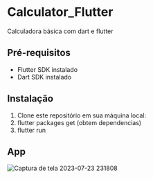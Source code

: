 # Calculator_Flutter
 Calculadora básica com dart e flutter
 
## Pré-requisitos

- Flutter SDK instalado
- Dart SDK instalado

## Instalação

1. Clone este repositório em sua máquina local:
2. flutter packages get (obtem dependencias)
3. flutter run

## App
![Captura de tela 2023-07-23 231808](https://github.com/VeSmaha/Calculator_Flutter/assets/105559191/972bcda8-2496-4550-a35c-39718b18fa9b)
